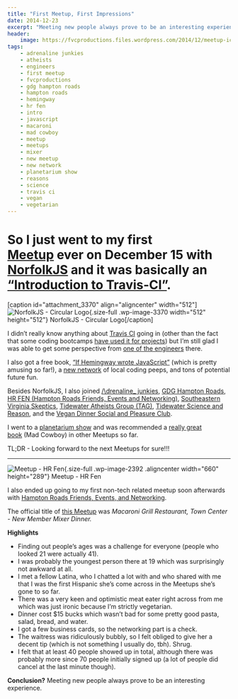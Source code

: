 ```yaml
---
title: "First Meetup, First Impressions"
date: 2014-12-23
excerpt: "Meeting new people always prove to be an interesting experience."
header:
    image: https://fvcproductions.files.wordpress.com/2014/12/meetup-icon.png?w=1024&h=435&crop=1
tags:
    - adrenaline junkies
    - atheists
    - engineers
    - first meetup
    - fvcproductions
    - gdg hampton roads
    - hampton roads
    - hemingway
    - hr fen
    - intro
    - javascript
    - macaroni
    - mad cowboy
    - meetup
    - meetups
    - mixer
    - new meetup
    - new network
    - planetarium show
    - reasons
    - science
    - travis ci
    - vegan
    - vegetarian
---
```


So I just went to my first [Meetup](http://meetup.com) ever on December 15 with [NorfolkJS](http://www.meetup.com/NorfolkJS/) and it was basically an [“Introduction to Travis-CI”](http://www.meetup.com/NorfolkJS/events/213364882/).
=======================================================================================================================================================================================================================================

\[caption id="attachment\_3370" align="aligncenter"
width="512"\]![NorfolkJS - Circular
Logo](https://fvcproductions.files.wordpress.com/2015/11/norfolkjs1.png){.size-full
.wp-image-3370 width="512" height="512"} NorfolkJS - Circular
Logo\[/caption\]

I didn’t really know anything about [Travis CI](https://travis-ci.org)
going in (other than the fact that some coding bootcamps [have used it
for projects](https://github.com/hr-14-15/resources)) but I’m still glad
I was able to get some perspective from [one of the
engineers](https://github.com/BanzaiMan) there.

I also got a free book, [“If Hemingway wrote
JavaScript”](http://www.nostarch.com/hemingwayjs) (which is pretty
amusing so far!), a [new network](http://757dev.org) of local coding
peeps, and tons of potential future fun.

Besides NorfolkJS, I also joined [/\\drenaline\_
junkies](http://www.meetup.com/Adrenaline_Junky/), [GDG Hampton
Roads](http://www.meetup.com/GDG-Hampton-Roads/), [HR FEN (Hampton Roads
Friends, Events and Networking)](http://www.meetup.com/HR-FEN/),
[Southeastern Virginia Skeptics](http://www.meetup.com/sevaskeptics/),
[Tidewater Atheists Group
(TAG)](http://www.meetup.com/Tidewater-Atheists-Group/ "TAG"),
[Tidewater Science and
Reason](http://www.meetup.com/Tidewater-Science-and-Reason/), and the
[Vegan Dinner Social and Pleasure
Club](http://www.meetup.com/Vegan-Dinner-Social-and-Pleasure-Club/).

I went to a [planetarium
show](http://sci.odu.edu/physics/planetarium/home.html) and was
recommended a [really great
book](http://www.amazon.com/MAD-COWBOY-Plain-Cattle-Rancher/dp/0684854465) (Mad
Cowboy) in other Meetups so far.

TL;DR - Looking forward to the next Meetups for sure!!!

------------------------------------------------------------------------

![Meetup - HR
Fen](https://fvcproductions.files.wordpress.com/2015/06/1433270063_featured.png){.size-full
.wp-image-2392 .aligncenter width="660" height="289"} Meetup - HR Fen

I also ended up going to my first non-tech related meetup soon
afterwards with [Hampton Roads Friends, Events, and
Networking](http://www.meetup.com/HR-FEN "Meetup - HR FEN").

The official title of [this
Meetup](http://www.meetup.com/HR-FEN/events/219360131/) was *Macaroni
Grill Restaurant, Town Center - New Member Mixer Dinner.*

**Highlights**

-   Finding out people’s ages was a challenge for everyone (people who
    looked 21 were actually 41).
-   I was probably the youngest person there at 19 which was
    surprisingly not awkward at all.
-   I met a fellow Latina, who I chatted a lot with and who shared with
    me that I was the first Hispanic she’s come across in the Meetups
    she’s gone to so far.
-   There was a very keen and optimistic meat eater right across from me
    which was just ironic because I’m strictly vegetarian.
-   Dinner cost \$15 bucks which wasn’t bad for some pretty good pasta,
    salad, bread, and water.
-   I got a few business cards, so the networking part is a check.
-   The waitress was ridiculously bubbly, so I felt obliged to give her
    a decent tip (which is not something I usually do, tbh). Shrug.
-   I felt that at least 40 people showed up in total, although there
    was probably more since 70 people initially signed up (a lot of
    people did cancel at the last minute though).

**Conclusion?** Meeting new people always prove to be an interesting
experience.
